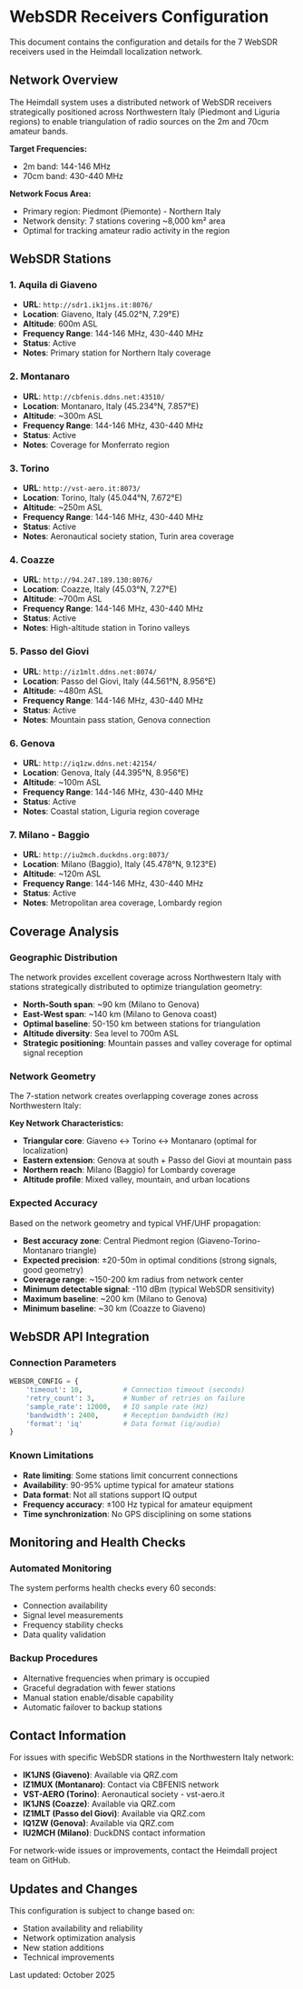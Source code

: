 # WebSDR Receivers Configuration

This document contains the configuration and details for the 7 WebSDR receivers used in the Heimdall localization network.

## Network Overview

The Heimdall system uses a distributed network of WebSDR receivers strategically positioned across Northwestern Italy (Piedmont and Liguria regions) to enable triangulation of radio sources on the 2m and 70cm amateur bands.

**Target Frequencies:**
- 2m band: 144-146 MHz
- 70cm band: 430-440 MHz

**Network Focus Area:**
- Primary region: Piedmont (Piemonte) - Northern Italy
- Network density: 7 stations covering ~8,000 km² area
- Optimal for tracking amateur radio activity in the region

## WebSDR Stations

### 1. Aquila di Giaveno
- **URL**: `http://sdr1.ik1jns.it:8076/`
- **Location**: Giaveno, Italy (45.02°N, 7.29°E)
- **Altitude**: 600m ASL
- **Frequency Range**: 144-146 MHz, 430-440 MHz
- **Status**: Active
- **Notes**: Primary station for Northern Italy coverage

### 2. Montanaro
- **URL**: `http://cbfenis.ddns.net:43510/`
- **Location**: Montanaro, Italy (45.234°N, 7.857°E)
- **Altitude**: ~300m ASL
- **Frequency Range**: 144-146 MHz, 430-440 MHz
- **Status**: Active
- **Notes**: Coverage for Monferrato region

### 3. Torino
- **URL**: `http://vst-aero.it:8073/`
- **Location**: Torino, Italy (45.044°N, 7.672°E)
- **Altitude**: ~250m ASL
- **Frequency Range**: 144-146 MHz, 430-440 MHz
- **Status**: Active
- **Notes**: Aeronautical society station, Turin area coverage

### 4. Coazze
- **URL**: `http://94.247.189.130:8076/`
- **Location**: Coazze, Italy (45.03°N, 7.27°E)
- **Altitude**: ~700m ASL
- **Frequency Range**: 144-146 MHz, 430-440 MHz
- **Status**: Active
- **Notes**: High-altitude station in Torino valleys

### 5. Passo del Giovi
- **URL**: `http://iz1mlt.ddns.net:8074/`
- **Location**: Passo del Giovi, Italy (44.561°N, 8.956°E)
- **Altitude**: ~480m ASL
- **Frequency Range**: 144-146 MHz, 430-440 MHz
- **Status**: Active
- **Notes**: Mountain pass station, Genova connection

### 6. Genova
- **URL**: `http://iq1zw.ddns.net:42154/`
- **Location**: Genova, Italy (44.395°N, 8.956°E)
- **Altitude**: ~100m ASL
- **Frequency Range**: 144-146 MHz, 430-440 MHz
- **Status**: Active
- **Notes**: Coastal station, Liguria region coverage

### 7. Milano - Baggio
- **URL**: `http://iu2mch.duckdns.org:8073/`
- **Location**: Milano (Baggio), Italy (45.478°N, 9.123°E)
- **Altitude**: ~120m ASL
- **Frequency Range**: 144-146 MHz, 430-440 MHz
- **Status**: Active
- **Notes**: Metropolitan area coverage, Lombardy region

## Coverage Analysis

### Geographic Distribution
The network provides excellent coverage across Northwestern Italy with stations strategically distributed to optimize triangulation geometry:

- **North-South span**: ~90 km (Milano to Genova)
- **East-West span**: ~140 km (Milano to Genova coast)
- **Optimal baseline**: 50-150 km between stations for triangulation
- **Altitude diversity**: Sea level to 700m ASL
- **Strategic positioning**: Mountain passes and valley coverage for optimal signal reception

### Network Geometry
The 7-station network creates overlapping coverage zones across Northwestern Italy:

**Key Network Characteristics:**
- **Triangular core**: Giaveno ↔ Torino ↔ Montanaro (optimal for localization)
- **Eastern extension**: Genova at south + Passo del Giovi at mountain pass
- **Northern reach**: Milano (Baggio) for Lombardy coverage
- **Altitude profile**: Mixed valley, mountain, and urban locations

### Expected Accuracy
Based on the network geometry and typical VHF/UHF propagation:

- **Best accuracy zone**: Central Piedmont region (Giaveno-Torino-Montanaro triangle)
- **Expected precision**: ±20-50m in optimal conditions (strong signals, good geometry)
- **Coverage range**: ~150-200 km radius from network center
- **Minimum detectable signal**: -110 dBm (typical WebSDR sensitivity)
- **Maximum baseline**: ~200 km (Milano to Genova)
- **Minimum baseline**: ~30 km (Coazze to Giaveno)

## WebSDR API Integration

### Connection Parameters
```python
WEBSDR_CONFIG = {
    'timeout': 10,          # Connection timeout (seconds)
    'retry_count': 3,       # Number of retries on failure
    'sample_rate': 12000,   # IQ sample rate (Hz)
    'bandwidth': 2400,      # Reception bandwidth (Hz)
    'format': 'iq'          # Data format (iq/audio)
}
```

### Known Limitations
- **Rate limiting**: Some stations limit concurrent connections
- **Availability**: 90-95% uptime typical for amateur stations
- **Data format**: Not all stations support IQ output
- **Frequency accuracy**: ±100 Hz typical for amateur equipment
- **Time synchronization**: No GPS disciplining on some stations

## Monitoring and Health Checks

### Automated Monitoring
The system performs health checks every 60 seconds:
- Connection availability
- Signal level measurements
- Frequency stability checks
- Data quality validation

### Backup Procedures
- Alternative frequencies when primary is occupied
- Graceful degradation with fewer stations
- Manual station enable/disable capability
- Automatic failover to backup stations

## Contact Information

For issues with specific WebSDR stations in the Northwestern Italy network:
- **IK1JNS (Giaveno)**: Available via QRZ.com
- **IZ1MUX (Montanaro)**: Contact via CBFENIS network
- **VST-AERO (Torino)**: Aeronautical society - vst-aero.it
- **IK1JNS (Coazze)**: Available via QRZ.com
- **IZ1MLT (Passo del Giovi)**: Available via QRZ.com
- **IQ1ZW (Genova)**: Available via QRZ.com
- **IU2MCH (Milano)**: DuckDNS contact information

For network-wide issues or improvements, contact the Heimdall project team on GitHub.

## Updates and Changes

This configuration is subject to change based on:
- Station availability and reliability
- Network optimization analysis
- New station additions
- Technical improvements

Last updated: October 2025
